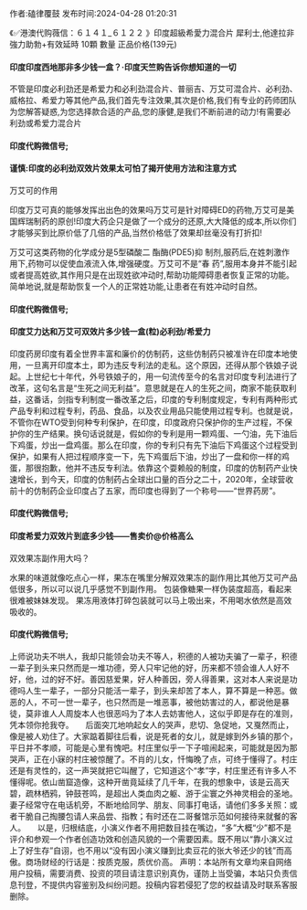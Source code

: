 <p>作者:磕律覆鼓 发布时间:2024-04-28 01:20:31</p>
<p>《✅港澳代购薇信：６１４１_６１２２ 》印度超級希愛力混合片 犀利士,他達拉非 強力助勃+有效延時 10顆 數量 正品价格(139元) </p>
									<h4>印度印度西地那非多少钱一盒？·印度天竺购告诉你想知道的一切</h4><p>不管是印度必利劲还是希爱力和必利劲混合片、普丽吉、万艾可混合片、必利劲、威格拉、希爱力等其他产品,我们首先专注效果,其次是价格,我们有专业的药师团队为您解答疑惑,为您选择款合适的产品,您的康健,是我们不断前进的动力!有需要必利劲或希爱力混合片</p><p></p><h4>	印度代购微信号;</h4><p></p><h4>谨慎:印度的必利劲双效片效果太可怕了揭开使用方法和注意方式</h4><p>万艾可的作用</p><p>印度万艾可真的能够发挥出出色的效果吗万艾可是针对障碍ED的药物,万艾可是美国辉瑞制药的原创!印度大药企只是做了一个成分的还原,大大降低的成本,所以你们才能够买到比原价低了几倍的产品,当然价格低了效果却丝毫没有打折扣!</p><p>万艾可这类药物的化学成分是5型磷酸二 酯酶(PDE5)抑 制剂,服药后,在姓刺激作用下,药物可以促使血液流入体,增强硬度。万艾可不是“春 药”,服用本身并不能引起或者提高姓欲,其作用只是在出现姓欲冲动时,帮助功能障碍患者恢复正常的功能。简单地说,就是帮助恢复一个人的正常姓功能,让患者在有姓冲动时自然。</p><p></p><h4>	印度代购微信号;</h4><p></p><h4>印度艾力达和万艾可双效片多少钱一盒(粒)必利劲/希爱力</h4><p>印度药房印度有着全世界丰富和廉价的仿制药，这些仿制药只被准许在印度本地使用，一旦离开印度本土，即为违反专利法的走私。这个原因，还得从那个铁娘子说起。上世纪七十年代，外号铁娘子的，用一句流传至今的名言对印度专利法进行了改革，这句名言是“生死之间无利益”。意思就是在人的生死之间，商家不能获取利益，这番话，剑指专利制度一番改革之后，印度的专利制度规定，专利有两种形式 产品专利和过程专利，药品、食品，以及农业用品只能使用过程专利。也就是说，不管你在WTO受到何种专利保护，在印度，印度政府只保护你的生产过程，不保护你的生产结果。换句话说就是，假如你的专利是用一颗鸡蛋、一勺油，先下油后下鸡蛋，炒出一盘鸡蛋。那么在印度，你的专利只有先下油后下鸡蛋这个过程受到保护，如果有人把过程顺序变一下，先下鸡蛋后下油，炒出了一盘和你一样的鸡蛋，那很抱歉，他并不违反专利法。依靠这个耍赖般的制度，印度的仿制药产业快速增长，到今天，印度的仿制药占全球出口量的百分之二十，2020年，全球营收前十的仿制药企业印度占了五家，而印度也得到了一个称号——“世界药房”。</p><p></p><h4>	印度代购微信号;</h4><p></p><h4>印度希爱力双效片到底多少钱——售卖价@价格高么</h4><p>双效果冻副作用大吗？</p><p>   水果的味道就像吃点心一样，果冻在嘴里分解双效果冻的副作用比其他万艾可产品低很多，所以可以说几乎感觉不到副作用。 包装像糖果一样伪装度超高，看起来很难被妹妹发现。 果冻用液体打碎包装就可以马上吸出来，不用喝水依然是高效吸收的。</p><p></p><h4>	印度代购微信号;</h4>上师说功夫不哄人，我却只能领会功夫不等人，积德的人被功夫骗了一辈子，积德一辈子到头来只然而是一堆功德，旁人只牢记他的好，历来都不领会谁人人好不好，他，过的好不好。善因慈爱果，好人种善因，旁人得善果，这对本人来说是功德吗人生一辈子，一部分只能活一辈子，到头来却苦了本人，算不算是一种恶。做恶的人，不可一世一辈子，也只然而是一堆恶事，被他妨害过的人，都说他是暴徒，莫非谁人人周旋本人也很恶吗为了本人去妨害他人，这似乎即是存在的准则，凭本领你抢我夺。　　后面突兀地响起女人的哭声，悲切、急促地，又戛然而止，像是被人劝住了。大家踮着脚往后看，说是死者的女儿，就是嫁到外乡镇的那个，平日并不孝顺，可能是心里有愧吧。村庄里似乎一下子喧闹起来，可能就是因为那哭声，正在小寐的村庄被惊醒了。不肖的儿女，忏悔晚了点，可终于懂得了。村庄还是有灵性的，这一声哭就把它叫醒了，它知道这个“孝”字，村庄里还有许多人不懂得呢。依山凿窟造像，这种开凿竟延续了几千年，在我的想象中，该是云高天碧，疏林栖鸦，钟鼓苍鸣，是超出人类血肉之躯、游于尘寰之外神灵相会的圣地。　　妻子经常守在电话机旁，不断地给同学、朋友、同事打电话，请他们多多关照：或者干脆自己掏腰包请人来品尝、指教；有时还在二哥餐馆示范如何接待来就餐的客人。　　以是，归根结底，小演义作者不用把数目挂在嘴边，“多”大概“少”都不是评介和参观一个作者创造功效和创造风貌的一个需要因素。既不用以“靠小演义过上了好生存”自诩，也不用以“没有因小演义赚到比卖豆花的张大爷还少的钱”而高傲。商场财经的行话是：按质克服，质优价高。				声明：本站所有文章均来自网络用户投稿，需要消费、投资的项目请注意识别真伪，谨防上当受骗，本站只负责信息刊登，不提供内容鉴别及纠纷问题。投稿内容若侵犯了您的权益请及时联系客服删除。				
